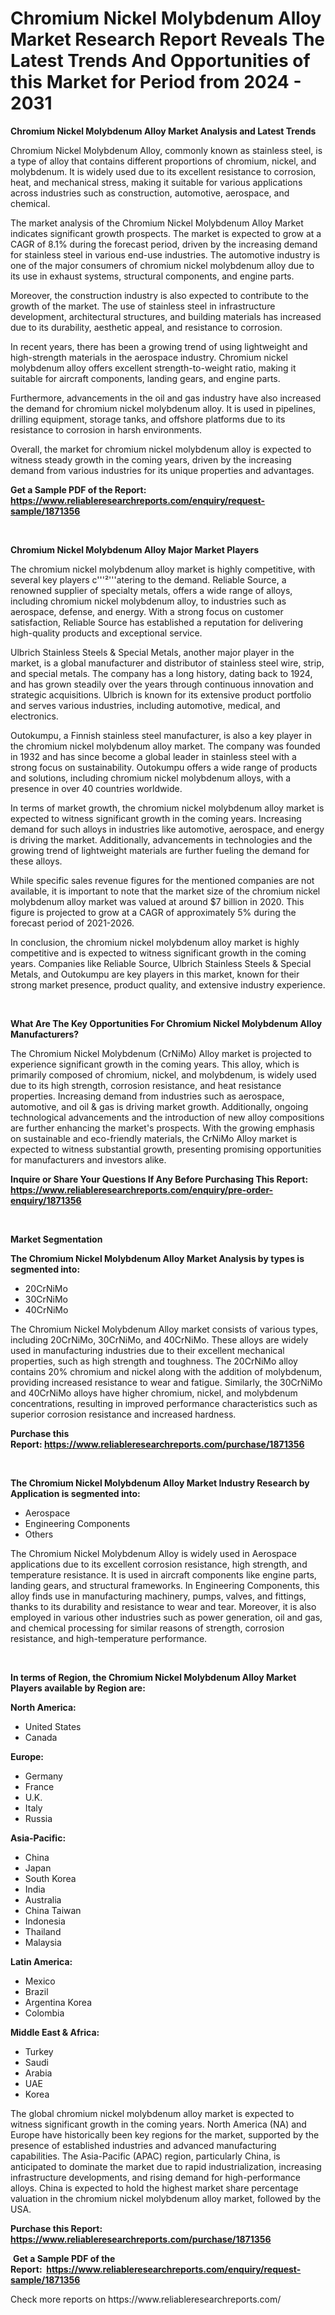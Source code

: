<p><h1>Chromium Nickel Molybdenum Alloy Market Research Report Reveals The Latest Trends And Opportunities of this Market for Period from 2024 - 2031</h1></p><p><strong>Chromium Nickel Molybdenum Alloy Market Analysis and Latest Trends</strong></p>
<p><p>Chromium Nickel Molybdenum Alloy, commonly known as stainless steel, is a type of alloy that contains different proportions of chromium, nickel, and molybdenum. It is widely used due to its excellent resistance to corrosion, heat, and mechanical stress, making it suitable for various applications across industries such as construction, automotive, aerospace, and chemical.</p><p>The market analysis of the Chromium Nickel Molybdenum Alloy Market indicates significant growth prospects. The market is expected to grow at a CAGR of 8.1% during the forecast period, driven by the increasing demand for stainless steel in various end-use industries. The automotive industry is one of the major consumers of chromium nickel molybdenum alloy due to its use in exhaust systems, structural components, and engine parts.</p><p>Moreover, the construction industry is also expected to contribute to the growth of the market. The use of stainless steel in infrastructure development, architectural structures, and building materials has increased due to its durability, aesthetic appeal, and resistance to corrosion.</p><p>In recent years, there has been a growing trend of using lightweight and high-strength materials in the aerospace industry. Chromium nickel molybdenum alloy offers excellent strength-to-weight ratio, making it suitable for aircraft components, landing gears, and engine parts.</p><p>Furthermore, advancements in the oil and gas industry have also increased the demand for chromium nickel molybdenum alloy. It is used in pipelines, drilling equipment, storage tanks, and offshore platforms due to its resistance to corrosion in harsh environments.</p><p>Overall, the market for chromium nickel molybdenum alloy is expected to witness steady growth in the coming years, driven by the increasing demand from various industries for its unique properties and advantages.</p></p>
<p><strong>Get a Sample PDF of the Report:&nbsp; <a href="https://www.reliableresearchreports.com/enquiry/request-sample/1871356">https://www.reliableresearchreports.com/enquiry/request-sample/1871356</a></strong></p>
<p>&nbsp;</p>
<p><strong>Chromium Nickel Molybdenum Alloy Major Market Players</strong></p>
<p><p>The chromium nickel molybdenum alloy market is highly competitive, with several key players c'''²'''atering to the demand. Reliable Source, a renowned supplier of specialty metals, offers a wide range of alloys, including chromium nickel molybdenum alloy, to industries such as aerospace, defense, and energy. With a strong focus on customer satisfaction, Reliable Source has established a reputation for delivering high-quality products and exceptional service.</p><p>Ulbrich Stainless Steels & Special Metals, another major player in the market, is a global manufacturer and distributor of stainless steel wire, strip, and special metals. The company has a long history, dating back to 1924, and has grown steadily over the years through continuous innovation and strategic acquisitions. Ulbrich is known for its extensive product portfolio and serves various industries, including automotive, medical, and electronics.</p><p>Outokumpu, a Finnish stainless steel manufacturer, is also a key player in the chromium nickel molybdenum alloy market. The company was founded in 1932 and has since become a global leader in stainless steel with a strong focus on sustainability. Outokumpu offers a wide range of products and solutions, including chromium nickel molybdenum alloys, with a presence in over 40 countries worldwide.</p><p>In terms of market growth, the chromium nickel molybdenum alloy market is expected to witness significant growth in the coming years. Increasing demand for such alloys in industries like automotive, aerospace, and energy is driving the market. Additionally, advancements in technologies and the growing trend of lightweight materials are further fueling the demand for these alloys.</p><p>While specific sales revenue figures for the mentioned companies are not available, it is important to note that the market size of the chromium nickel molybdenum alloy market was valued at around $7 billion in 2020. This figure is projected to grow at a CAGR of approximately 5% during the forecast period of 2021-2026.</p><p>In conclusion, the chromium nickel molybdenum alloy market is highly competitive and is expected to witness significant growth in the coming years. Companies like Reliable Source, Ulbrich Stainless Steels & Special Metals, and Outokumpu are key players in this market, known for their strong market presence, product quality, and extensive industry experience.</p></p>
<p>&nbsp;</p>
<p><strong>What Are The Key Opportunities For Chromium Nickel Molybdenum Alloy Manufacturers?</strong></p>
<p><p>The Chromium Nickel Molybdenum (CrNiMo) Alloy market is projected to experience significant growth in the coming years. This alloy, which is primarily composed of chromium, nickel, and molybdenum, is widely used due to its high strength, corrosion resistance, and heat resistance properties. Increasing demand from industries such as aerospace, automotive, and oil & gas is driving market growth. Additionally, ongoing technological advancements and the introduction of new alloy compositions are further enhancing the market's prospects. With the growing emphasis on sustainable and eco-friendly materials, the CrNiMo Alloy market is expected to witness substantial growth, presenting promising opportunities for manufacturers and investors alike.</p></p>
<p><strong>Inquire or Share Your Questions If Any Before Purchasing This Report: <a href="https://www.reliableresearchreports.com/enquiry/pre-order-enquiry/1871356">https://www.reliableresearchreports.com/enquiry/pre-order-enquiry/1871356</a></strong></p>
<p>&nbsp;</p>
<p><strong>Market Segmentation</strong></p>
<p><strong>The Chromium Nickel Molybdenum Alloy Market Analysis by types is segmented into:</strong></p>
<p><ul><li>20CrNiMo</li><li>30CrNiMo</li><li>40CrNiMo</li></ul></p>
<p><p>The Chromium Nickel Molybdenum Alloy market consists of various types, including 20CrNiMo, 30CrNiMo, and 40CrNiMo. These alloys are widely used in manufacturing industries due to their excellent mechanical properties, such as high strength and toughness. The 20CrNiMo alloy contains 20% chromium and nickel along with the addition of molybdenum, providing increased resistance to wear and fatigue. Similarly, the 30CrNiMo and 40CrNiMo alloys have higher chromium, nickel, and molybdenum concentrations, resulting in improved performance characteristics such as superior corrosion resistance and increased hardness.</p></p>
<p><strong>Purchase this Report:&nbsp;<a href="https://www.reliableresearchreports.com/purchase/1871356">https://www.reliableresearchreports.com/purchase/1871356</a></strong></p>
<p>&nbsp;</p>
<p><strong>The Chromium Nickel Molybdenum Alloy Market Industry Research by Application is segmented into:</strong></p>
<p><ul><li>Aerospace</li><li>Engineering Components</li><li>Others</li></ul></p>
<p><p>The Chromium Nickel Molybdenum Alloy is widely used in Aerospace applications due to its excellent corrosion resistance, high strength, and temperature resistance. It is used in aircraft components like engine parts, landing gears, and structural frameworks. In Engineering Components, this alloy finds use in manufacturing machinery, pumps, valves, and fittings, thanks to its durability and resistance to wear and tear. Moreover, it is also employed in various other industries such as power generation, oil and gas, and chemical processing for similar reasons of strength, corrosion resistance, and high-temperature performance.</p></p>
<p>&nbsp;</p>
<p><strong>In terms of Region, the Chromium Nickel Molybdenum Alloy Market Players available by Region are:</strong></p>
<p>
    <p> <strong> North America: </strong>
        <ul>
            <li>United States</li>
            <li>Canada</li>
        </ul>
        </p> 
    <p> <strong> Europe: </strong>
        <ul>
            <li>Germany</li>
            <li>France</li>
            <li>U.K.</li>
            <li>Italy</li>
            <li>Russia</li>
        </ul>
        </p> 
    <p> <strong> Asia-Pacific: </strong>
        <ul>
            <li>China</li>
            <li>Japan</li>
            <li>South Korea</li>
            <li>India</li>
            <li>Australia</li>
            <li>China Taiwan</li>
            <li>Indonesia</li>
            <li>Thailand</li>
            <li>Malaysia</li>
        </ul>
        </p> 
    <p> <strong> Latin America: </strong>
        <ul>
            <li>Mexico</li>
            <li>Brazil</li>
            <li>Argentina Korea</li>
            <li>Colombia</li>
        </ul>
        </p> 
    <p> <strong> Middle East & Africa: </strong>
        <ul>
            <li>Turkey</li>
            <li>Saudi</li>
            <li>Arabia</li>
            <li>UAE</li>
            <li>Korea</li>
        </ul>
    </p>
    </p>
<p><p>The global chromium nickel molybdenum alloy market is expected to witness significant growth in the coming years. North America (NA) and Europe have historically been key regions for the market, supported by the presence of established industries and advanced manufacturing capabilities. The Asia-Pacific (APAC) region, particularly China, is anticipated to dominate the market due to rapid industrialization, increasing infrastructure developments, and rising demand for high-performance alloys. China is expected to hold the highest market share percentage valuation in the chromium nickel molybdenum alloy market, followed by the USA.</p></p>
<p><strong>Purchase this Report: <a href="https://www.reliableresearchreports.com/purchase/1871356">https://www.reliableresearchreports.com/purchase/1871356</a></strong></p>
<p>&nbsp;<strong>Get a Sample PDF of the Report:&nbsp;&nbsp;<a href="https://www.reliableresearchreports.com/enquiry/request-sample/1871356">https://www.reliableresearchreports.com/enquiry/request-sample/1871356</a></strong></p>
<p><strong></strong></p>
<p>Check more reports on https://www.reliableresearchreports.com/</p>